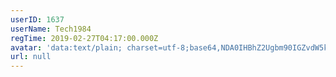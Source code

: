 ```yaml
---
userID: 1637
userName: Tech1984
regTime: 2019-02-27T04:17:00.000Z
avatar: 'data:text/plain; charset=utf-8;base64,NDA0IHBhZ2Ugbm90IGZvdW5kCg=='
url: null
---
```



